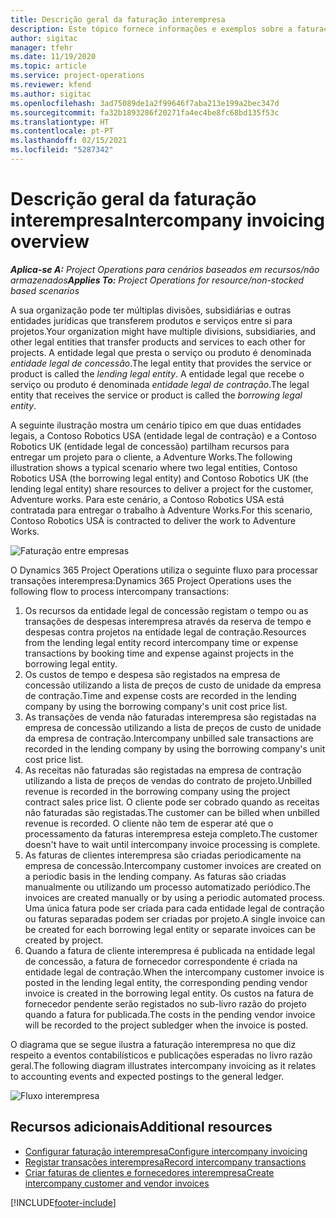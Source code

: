 ```yaml
---
title: Descrição geral da faturação interempresa
description: Este tópico fornece informações e exemplos sobre a faturação interempresa para projetos.
author: sigitac
manager: tfehr
ms.date: 11/19/2020
ms.topic: article
ms.service: project-operations
ms.reviewer: kfend
ms.author: sigitac
ms.openlocfilehash: 3ad75089de1a2f99646f7aba213e199a2bec347d
ms.sourcegitcommit: fa32b1893286f20271fa4ec4be8fc68bd135f53c
ms.translationtype: HT
ms.contentlocale: pt-PT
ms.lasthandoff: 02/15/2021
ms.locfileid: "5287342"
---
```

# <a name="intercompany-invoicing-overview"></a><span data-ttu-id="5e5f2-103">Descrição geral da faturação interempresa</span><span class="sxs-lookup"><span data-stu-id="5e5f2-103">Intercompany invoicing overview</span></span>

<span data-ttu-id="5e5f2-104">_**Aplica-se A:** Project Operations para cenários baseados em recursos/não armazenados_</span><span class="sxs-lookup"><span data-stu-id="5e5f2-104">_**Applies To:** Project Operations for resource/non-stocked based scenarios_</span></span>

<span data-ttu-id="5e5f2-105">A sua organização pode ter múltiplas divisões, subsidiárias e outras entidades jurídicas que transferem produtos e serviços entre si para projetos.</span><span class="sxs-lookup"><span data-stu-id="5e5f2-105">Your organization might have multiple divisions, subsidiaries, and other legal entities that transfer products and services to each other for projects.</span></span> <span data-ttu-id="5e5f2-106">A entidade legal que presta o serviço ou produto é denominada *entidade legal de concessão*.</span><span class="sxs-lookup"><span data-stu-id="5e5f2-106">The legal entity that provides the service or product is called the *lending legal entity*.</span></span> <span data-ttu-id="5e5f2-107">A entidade legal que recebe o serviço ou produto é denominada *entidade legal de contração*.</span><span class="sxs-lookup"><span data-stu-id="5e5f2-107">The legal entity that receives the service or product is called the *borrowing legal entity*.</span></span>

<span data-ttu-id="5e5f2-108">A seguinte ilustração mostra um cenário típico em que duas entidades legais, a Contoso Robotics USA (entidade legal de contração) e a Contoso Robotics UK (entidade legal de concessão) partilham recursos para entregar um projeto para o cliente, a Adventure Works.</span><span class="sxs-lookup"><span data-stu-id="5e5f2-108">The following illustration shows a typical scenario where two legal entities, Contoso Robotics USA (the borrowing legal entity) and Contoso Robotics UK (the lending legal entity) share resources to deliver a project for the customer, Adventure works.</span></span> <span data-ttu-id="5e5f2-109">Para este cenário, a Contoso Robotics USA está contratada para entregar o trabalho à Adventure Works.</span><span class="sxs-lookup"><span data-stu-id="5e5f2-109">For this scenario, Contoso Robotics USA is contracted to deliver the work to Adventure Works.</span></span>

![Faturação entre empresas](./media/IntercompanyScenario.png) 

<span data-ttu-id="5e5f2-111">O Dynamics 365 Project Operations utiliza o seguinte fluxo para processar transações interempresa:</span><span class="sxs-lookup"><span data-stu-id="5e5f2-111">Dynamics 365 Project Operations uses the following flow to process intercompany transactions:</span></span>

1. <span data-ttu-id="5e5f2-112">Os recursos da entidade legal de concessão registam o tempo ou as transações de despesas interempresa através da reserva de tempo e despesas contra projetos na entidade legal de contração.</span><span class="sxs-lookup"><span data-stu-id="5e5f2-112">Resources from the lending legal entity record intercompany time or expense transactions by booking time and expense against projects in the borrowing legal entity.</span></span>
2. <span data-ttu-id="5e5f2-113">Os custos de tempo e despesa são registados na empresa de concessão utilizando a lista de preços de custo de unidade da empresa de contração.</span><span class="sxs-lookup"><span data-stu-id="5e5f2-113">Time and expense costs are recorded in the lending company by using the borrowing company's unit cost price list.</span></span>
3. <span data-ttu-id="5e5f2-114">As transações de venda não faturadas interempresa são registadas na empresa de concessão utilizando a lista de preços de custo de unidade da empresa de contração.</span><span class="sxs-lookup"><span data-stu-id="5e5f2-114">Intercompany unbilled sale transactions are recorded in the lending company by using the borrowing company's unit cost price list.</span></span>
4. <span data-ttu-id="5e5f2-115">As receitas não faturadas são registadas na empresa de contração utilizando a lista de preços de vendas do contrato de projeto.</span><span class="sxs-lookup"><span data-stu-id="5e5f2-115">Unbilled revenue is recorded in the borrowing company using the project contract sales price list.</span></span> <span data-ttu-id="5e5f2-116">O cliente pode ser cobrado quando as receitas não faturadas são registadas.</span><span class="sxs-lookup"><span data-stu-id="5e5f2-116">The customer can be billed when unbilled revenue is recorded.</span></span> <span data-ttu-id="5e5f2-117">O cliente não tem de esperar até que o processamento da faturas interempresa esteja completo.</span><span class="sxs-lookup"><span data-stu-id="5e5f2-117">The customer doesn't have to wait until intercompany invoice processing is complete.</span></span>
5. <span data-ttu-id="5e5f2-118">As faturas de clientes interempresa são criadas periodicamente na empresa de concessão.</span><span class="sxs-lookup"><span data-stu-id="5e5f2-118">Intercompany customer invoices are created on a periodic basis in the lending company.</span></span> <span data-ttu-id="5e5f2-119">As faturas são criadas manualmente ou utilizando um processo automatizado periódico.</span><span class="sxs-lookup"><span data-stu-id="5e5f2-119">The invoices are created manually or by using a periodic automated process.</span></span> <span data-ttu-id="5e5f2-120">Uma única fatura pode ser criada para cada entidade legal de contração ou faturas separadas podem ser criadas por projeto.</span><span class="sxs-lookup"><span data-stu-id="5e5f2-120">A single invoice can be created for each borrowing legal entity or separate invoices can be created by project.</span></span>
6. <span data-ttu-id="5e5f2-121">Quando a fatura de cliente interempresa é publicada na entidade legal de concessão, a fatura de fornecedor correspondente é criada na entidade legal de contração.</span><span class="sxs-lookup"><span data-stu-id="5e5f2-121">When the intercompany customer invoice is posted in the lending legal entity, the corresponding pending vendor invoice is created in the borrowing legal entity.</span></span> <span data-ttu-id="5e5f2-122">Os custos na fatura de fornecedor pendente serão registados no sub-livro razão do projeto quando a fatura for publicada.</span><span class="sxs-lookup"><span data-stu-id="5e5f2-122">The costs in the pending vendor invoice will be recorded to the project subledger when the invoice is posted.</span></span>

<span data-ttu-id="5e5f2-123">O diagrama que se segue ilustra a faturação interempresa no que diz respeito a eventos contabilísticos e publicações esperadas no livro razão geral.</span><span class="sxs-lookup"><span data-stu-id="5e5f2-123">The following diagram illustrates intercompany invoicing as it relates to accounting events and expected postings to the general ledger.</span></span>

![Fluxo interempresa](./media/IntercompanyFlow.png)

## <a name="additional-resources"></a><span data-ttu-id="5e5f2-125">Recursos adicionais</span><span class="sxs-lookup"><span data-stu-id="5e5f2-125">Additional resources</span></span>

- [<span data-ttu-id="5e5f2-126">Configurar faturação interempresa</span><span class="sxs-lookup"><span data-stu-id="5e5f2-126">Configure intercompany invoicing</span></span>](configure-intercompany-invoicing.md)
- [<span data-ttu-id="5e5f2-127">Registar transações interempresa</span><span class="sxs-lookup"><span data-stu-id="5e5f2-127">Record intercompany transactions</span></span>](create-intercompany-transactions.md)
- [<span data-ttu-id="5e5f2-128">Criar faturas de clientes e fornecedores interempresa</span><span class="sxs-lookup"><span data-stu-id="5e5f2-128">Create intercompany customer and vendor invoices</span></span>](create-intercompany-customer-vendor-invoices.md)


[!INCLUDE[footer-include](../includes/footer-banner.md)]